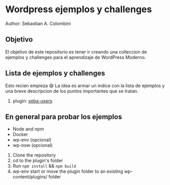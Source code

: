 # Wordpress ejemplos y challenges

Author: Sebastian A. Colombini

## Objetivo

El objetivo de este repositorio es tener ir creando una colleccion de ejemplos y challenges para el aprendizaje de WordPress Moderno.

## Lista de ejemplos y challenges

Esto recien empieza :smile:
La idea es armar un indice con la lista de ejemplos y una breve descripcion de los puntos importantes que se tratan.

1. plugin: [seba-users](./seba-users/readme.md)

## En general para probar los ejemplos

- Node and npm
- Docker
- wp-env (opcional)
- wp-now (opcional)

1. Clone the repository
2. cd to the plugin's folder
3. Run `npm install` && `npm build`
4. wp-env start or move the plugin folder to an existing wp-content/plugins/ folder

